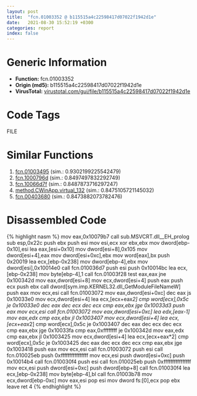 ```yaml
---
layout: post
title:  "fcn.01003352 @ b115515a4c22598417d07022f1942d1e"
date:   2021-08-30 15:52:19 +0300
categories: report
index: false
---
```


# Generic Information
- **Function:** fcn.01003352
- **Origin (md5):** b115515a4c22598417d07022f1942d1e
- **VirusTotal:** [virustotal.com/gui/file/b115515a4c22598417d07022f1942d1e][virustotal_ref]

# Code Tags
<span class="tag" id="FILE">FILE</span>


# Similar Functions

1. [fcn.01003495][similar_1_ref] (sim.: 0.9302199225542479)
2. [fcn.1000796d][similar_2_ref] (sim.: 0.8497497832292749)
3. [fcn.10066d7f][similar_3_ref] (sim.: 0.8487873716297247)
4. [method.CWinApp.virtual\_132][similar_4_ref] (sim.: 0.8475105721145032)
5. [fcn.00403680][similar_5_ref] (sim.: 0.8473882073782476)


# Disassembled Code

{% highlight nasm %}
mov eax,0x10079b7
call sub.MSVCRT.dll__EH_prolog
sub esp,0x22c
push ebx
push esi
mov esi,ecx
xor ebx,ebx
mov dword[ebp-0x10],esi
lea eax,[esi+0x10]
mov dword[esi+8],0x105
mov dword[esi+4],eax
mov dword[esi+0xc],ebx
mov word[eax],bx
push 0x20019
lea ecx,[ebp-0x238]
mov dword[ebp-4],ebx
mov dword[esi],0x10014e0
call fcn.010036d7
push esi
push 0x10014bc
lea ecx,[ebp-0x238]
mov byte[ebp-4],1
call fcn.01003f28
test eax,eax
jne 0x100342d
mov eax,dword[esi+8]
mov ecx,dword[esi+4]
push eax
push ecx
push ebx
call dword[sym.imp.KERNEL32.dll_GetModuleFileNameW]
push eax
mov ecx,esi
call fcn.01003072
mov eax,dword[esi+0xc]
dec eax
js 0x10033e0
mov ecx,dword[esi+4]
lea ecx,[ecx+eax*2]
cmp word[ecx],0x5c
je 0x10033e0
dec eax
dec ecx
dec ecx
cmp eax,ebx
jge 0x10033d3
push eax
mov ecx,esi
call fcn.01003072
mov eax,dword[esi+0xc]
lea edx,[eax-1]
mov eax,edx
cmp eax,ebx
jl 0x1003407
mov ecx,dword[esi+4]
lea ecx,[ecx+eax*2]
cmp word[ecx],0x5c
je 0x1003407
dec eax
dec ecx
dec ecx
cmp eax,ebx
jge 0x10033fa
cmp eax,0xffffffff
je 0x100342d
mov eax,edx
cmp eax,ebx
jl 0x1003425
mov ecx,dword[esi+4]
lea ecx,[ecx+eax*2]
cmp word[ecx],0x5c
je 0x1003425
dec eax
dec ecx
dec ecx
cmp eax,ebx
jge 0x1003418
push eax
mov ecx,esi
call fcn.01003072
push esi
call fcn.010025eb
push 0xffffffffffffffff
mov ecx,esi
push dword[esi+0xc]
push 0x10014b4
call fcn.010030f4
push esi
call fcn.010025eb
push 0xffffffffffffffff
mov ecx,esi
push dword[esi+0xc]
push dword[ebp+8]
call fcn.010030f4
lea ecx,[ebp-0x238]
mov byte[ebp-4],bl
call fcn.01003b78
mov ecx,dword[ebp-0xc]
mov eax,esi
pop esi
mov dword fs:[0],ecx
pop ebx
leave 
ret 4
{% endhighlight %}


[similar_1_ref]: /report/fcn.01003495@b115515a4c22598417d07022f1942d1e
[similar_2_ref]: /report/fcn.1000796d@481b545f5c18f2fce1caac67ddc419e8
[similar_3_ref]: /report/fcn.10066d7f@e5d49e0823e602f2ee948ac39d32c1eb
[similar_4_ref]: /report/method.CWinApp.virtual_132@e5d49e0823e602f2ee948ac39d32c1eb
[similar_5_ref]: /report/fcn.00403680@c3466bab32f3a73706b87b6042748ed4
[virustotal_ref]: https://www.virustotal.com/gui/file/b115515a4c22598417d07022f1942d1e
